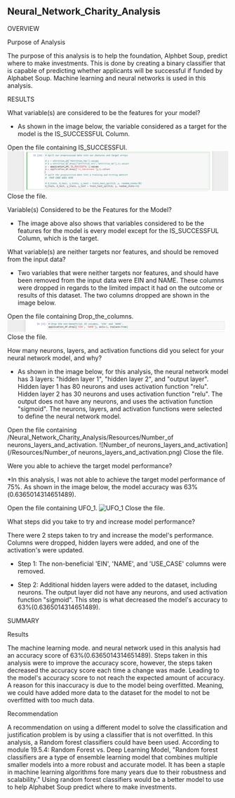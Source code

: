 ## Neural_Network_Charity_Analysis

OVERVIEW

Purpose of Analysis

The purpose of this analysis is to help the foundation, Alphbet Soup, predict where to make investments. This is done by creating a binary classifier that is capable of predicting whether applicants will be successful if funded by Alphabet Soup. Machine learning and neural networks is used in this analysis.

RESULTS

What variable(s) are considered to be the features for your model?

* As shown in the image below, the variable considered as a target for the model is the IS_SUCCESSFUL Column.

Open the file containing IS_SUCCESSFUl.
![IS_SUCCESSFUL](/Neural_Network_Charity_Analysis/Resources/IS_SUCCESSFUL.png)
Close the file.

Variable(s) Considered to be the Features for the Model?

* The image above also shows that variables considered to be the features for the model is every model except for the IS_SUCCESSFUL Column, which is the target.

What variable(s) are neither targets nor features, and should be removed from the input data?

* Two variables that were neither targets nor features, and should have been removed from the input data were EIN and NAME. These columns were dropped in regards to the limited impact it had on the outcome or results of this dataset. The two columns dropped are shown in the image below.

Open the file containing Drop_the_columns.
![Drop_the_columns](/Neural_Network_Charity_Analysis/Resources/Drop_the_columns.png)
Close the file.
	
 How many neurons, layers, and activation functions did you select for your neural network model, and why?
 
* As shown in the image below, for this analysis, the neural network model has 3 layers: "hidden layer 1", "hidden layer 2", and "output layer". Hidden layer 1 has 80 neurons and uses activation function "relu". Hidden layer 2 has 30 neurons and uses activation function "relu". The  output does not have any neurons, and uses the activation function "sigmoid". The neurons, layers, and activation functions were selected to define the neural network model.

Open the file containing /Neural_Network_Charity_Analysis/Resources/Number_of neurons_layers_and_activation.
![Number_of neurons_layers_and_activation](/Resources/Number_of neurons_layers_and_activation.png)
Close the file.

Were you able to achieve the target model performance?

*In this analysis, I was not able to achieve the target model performance of 75%. As shown in the image below, the model accuracy was 63%(0.6365014314651489).

Open the file containing UFO_1.
![UFO_1](/UFOs/static/images/UFO_1.png)
Close the file.

What steps did you take to try and increase model performance?

There were 2 steps taken to try and increase the model's performance. Columns were dropped, hidden layers were added, and one of the activation's were updated.

* Step 1: The non-beneficial 'EIN', 'NAME', and 'USE_CASE' columns were removed. 

* Step 2: Additional hidden layers were added to the dataset, including neurons. The output layer did not have any neurons, and used activation function "sigmoid". This step is what decreased the model's accuracy to 63%(0.6365014314651489).

SUMMARY

Results

The machine learning mode. and neural network used in this analysis had an accuracy score of 63%(0.6365014314651489). Steps taken in this analysis were to improve the accuracy score, however, the steps taken decreased the accuracy score each time a change was made. Leading to the model's accuracy score to not reach the expected amount of accuracy. A reason for this inaccuracy is due to the model being overfitted. Meaning, we could have added more data to the dataset for the model to not be overfitted with too
much data. 

Recommendation

A recommendation on using a different model to solve the classification and justification problem is by using a classifier that is not overfitted. In this analysis, a Random forest classifiers could have been used. According to module 19.5.4: Random Forest vs. Deep Learning Model, "Random forest classifiers are a type of ensemble learning model that combines multiple smaller models into a more robust and accurate model. It has been a staple in machine learning algorithms fore many years due to their robustness and scalability." Using random forest classifiers would be a better model to use to help Alphabet Soup predict where to make investments. 
